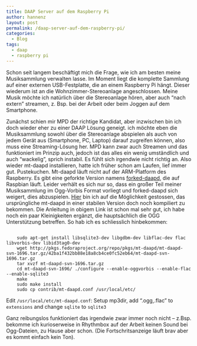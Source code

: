 ```yaml
---
title: DAAP Server auf dem Raspberry Pi
author: hannenz
layout: post
permalink: /daap-server-auf-dem-raspberry-pi/
categories:
  - Blog
tags:
  - daap
  - raspberry pi
---
```

Schon seit langem beschäftigt mich die Frage, wie ich am besten meine Musiksammlung verwalten lasse. Im Moment liegt die komplette Sammlung auf einer externen USB-Festplatte, die an einem Raspberry Pi hängt. Dieser wiederum ist an die Wohnzimmer-Stereoanlage angeschlossen. Meine Musik möchte ich natürlich über die Stereoanlage hören, aber auch &#8220;nach extern&#8221; streamen, z. Bsp. bei der Arbeit oder beim Joggen auf dem Smartphone.

<!--more -->

Zunächst schien mir MPD der richtige Kandidat, aber inzwischen bin ich doch wieder eher zu einer DAAP Lösung geneigt. ich möchte eben die Musiksammlung sowohl über die Stereoanlage abspielen als auch von jedem Gerät aus (Smartphone, PC, Laptop) darauf zugreifen können, also muss eine Streaming-Lösung her. MPD kann zwar auch Streamen und das funktioniert im Prinzip auch, jedoch ist das alles ein wenig umständlich und auch &#8220;wackelig&#8221;, sprich instabil. Es fühlt sich irgendwie nicht richtig an. Also wieder mt-daapd installieren, hatte ich früher schon am Laufen, lief immer gut. Pustekuchen. Mt-daapd läuft nicht auf der ARM-Platform des Raspberry. Es gibt eine geforkte Version namens <a title="forked-daapd auf GitHub" href="https://github.com/jasonmc/forked-daapd" target="_blank">forked-daapd</a>, die auf Raspbian läuft. Leider verhält es sich nur so, dass ein großer Teil meiner Musiksammlung im Ogg-Vorbis Format vorliegt und forked-daapd sich weigert, dies abzuspielen. <a title="forked-daapd with Remote 3.0 support" href="http://www.raspberrypi.org/phpBB3/viewtopic.php?f=66&#038;t=34825" target="_blank">Hier</a> bin ich auf die Möglichkeit gestossen, das ursprüngliche mt-daapd in einer stabilen Version doch noch kompiliert zu bekommen. Die Anleitung in obigem Link ist schon mal sehr gut, ich habe noch ein paar Kleinigkeiten ergänzt, die hauptsächlich die OGG Unterstützung betreffen. So hab ich es schliesslich hinbekommen:

<pre><code class="language-bash">
    sudo apt-get install libsqlite3-dev libgdbm-dev libflac-dev flac libvorbis-dev libid3tag0-dev
    wget http://pkgs.fedoraproject.org/repo/pkgs/mt-daapd/mt-daapd-svn-1696.tar.gz/42ba1f432bb88e18a8cb4ce0fc52eb64/mt-daapd-svn-1696.tar.gz
    tar xvzf mt-daapd-svn-1696.tar.gz
    cd mt-daapd-svn-1696/ ./configure --enable-oggvorbis --enable-flac --enable-sqlite3
    make
    sudo make install
    sudo cp contrib/mt-daapd.conf /usr/local/etc/
</code></pre>

Edit `/usr/local/etc/mt-daapd.conf`: Setup mp3dir, add &#8220;.ogg,.flac&#8221; to `extensions` and change `sqlite` to `sqlite3`

Ganz reibungslos funktioniert das irgendwie zwar immer noch nicht &#8211; z.Bsp. bekomme ich kurioserweise in Rhythmbox auf der Arbeit keinen Sound bei Ogg-Dateien, zu Hause aber schon. (Die Fortschritsanzeige läuft brav aber es kommt einfach kein Ton).